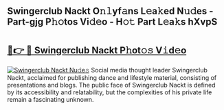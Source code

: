 ## Swingerclub Nackt O𝚗𝚕yf𝚊ns L𝚎a𝚔ed N𝚞𝚍es - Part-gjg P𝚑𝚘tos Vi𝚍𝚎o - H𝚘𝚝 Part L𝚎a𝚔s hXvpS

# <h2><a href="http://kf4uinh.oniu.top/?m=Swingerclub+Nackt">🔗👉 🔴 Swingerclub Nackt P𝚑ot𝚘𝚜 V𝚒d𝚎o</a></h2>

[![Swingerclub Nackt Nu𝚍e𝚜](https://i.imgur.com/0qMVB7G.gif)](http://kf4uinh.oniu.top/?m=Swingerclub+Nackt)
Social media thought leader Swingerclub Nackt, acclaimed for publishing dance and lifestyle material, consisting of presentations and blogs. The public face of Swingerclub Nackt is defined by its accessibility and relatability, but the complexities of his private life remain a fascinating unknown.  

